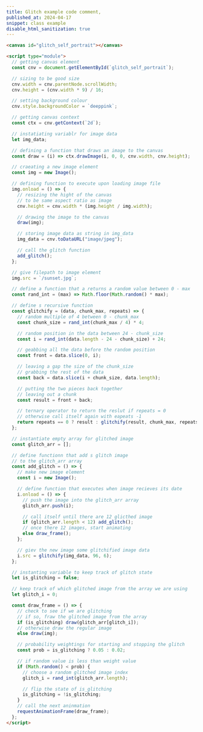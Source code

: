 ```yaml
---
title: Glitch example code comment,
published_at: 2024-04-17
snippet: class example
disable_html_sanitization: true
---
```


<canvas id="glitch_self_portrait"></canvas>

<script type="module">
    // getting canvas element
   const cnv = document.getElementById (`glitch_self_portrait`)

    // sizing to be good size
   cnv.width = cnv.parentNode.scrollWidth
   cnv.height = cnv.width * 9 / 16

   // setting background colour
   cnv.style.backgroundColor = `deeppink`

    // getting canvas context
   const ctx = cnv.getContext (`2d`)


   // instatiating variable for image data
   let img_data

   // defining a function that draws an image to the canvas
   const draw = i => ctx.drawImage (i, 0, 0, cnv.width, cnv.height)

   // craeating a new image element
   const img = new Image ()

   // defining function to execute upon loading image file
   img.onload = () => {

    // resizing the hight of the canvas
    // to be same aspect ratio as image
      cnv.height = cnv.width * (img.height / img.width)

      // drawing the image to the canvas
      draw (img)

      // storing image data as string in img_data
      img_data = cnv.toDataURL ("image/jpeg")

      // call the glitch function
      add_glitch ()
   }

   //give filepath to image element
   img.src = `/sunset.jpg`
    
   // define a function that a returns a random value between 0 - max
   const rand_int = max => Math.floor (Math.random () * max)

   // define s recursive function 
   const glitchify = (data, chunk_max, repeats) => {

      // random multiple of 4 between 0 - chunk_max
      const chunk_size = rand_int (chunk_max / 4) * 4

      // random position in the data between 24 - chunk_size
      const i = rand_int (data.length - 24 - chunk_size) + 24

      // geabbing all the data before the random position
      const front = data.slice (0, i)

      // leaving a gap the size of the chunk_size
      // grabbing the rest of the data 
      const back = data.slice (i + chunk_size, data.length)

      // putting the two pieces back together
      // leaving out a chunk
      const result = front + back

      // ternary operator to return the reslut if repeats = 0 
      // otherwise call itself again with eapeats -1
      return repeats == 0 ? result : glitchify (result, chunk_max, repeats - 1)
   }

   // instantiate empty array for glitched image
   const glitch_arr = []

   // define function that add s glitch image 
   // to the glitch_arr array
   const add_glitch = () => {

      // make new image element
      const i = new Image ()

      // define function that executes when image recieves its date
      i.onload = () => {

        // push the image into the glitch_arr array
         glitch_arr.push (i)

         // call itself until there are 12 glicthed image
         if (glitch_arr.length < 12) add_glitch ()

         // once there 12 images, start animating
         else draw_frame ()
      }

      // giev the new image some glitchified image data
      i.src = glitchify (img_data, 96, 6)
   }

   // instanting variable to keep track of glitch state
   let is_glitching = false

   // keep track of which glitched image from the array we are using 
   let glitch_i = 0

   const draw_frame = () => {
      
      // check to see if we are glitching
      // if so, fraw the glitched image from the array
      if (is_glitching) draw (glitch_arr[glitch_i])

      // otherwise draw the regular image
      else draw (img)


     // probability weightings for starting and stopping the glitch
      const prob = is_glitching ? 0.05 : 0.02

      // if random value is less than weight value
      if (Math.random () < prob) {

        // choose a random glitched image index
         glitch_i = rand_int (glitch_arr.length)

         // flip the state of is_glitching 
         is_glitching = !is_glitching
      }
   // call the next aninmation 
      requestAnimationFrame (draw_frame)
   }

</script>

```html
<canvas id="glitch_self_portrait"></canvas>

<script type="module">
  // getting canvas element
  const cnv = document.getElementById(`glitch_self_portrait`);

  // sizing to be good size
  cnv.width = cnv.parentNode.scrollWidth;
  cnv.height = (cnv.width * 9) / 16;

  // setting background colour
  cnv.style.backgroundColor = `deeppink`;

  // getting canvas context
  const ctx = cnv.getContext(`2d`);

  // instatiating variablr for image data
  let img_data;

  // defining a function that draws an image to the canvas
  const draw = (i) => ctx.drawImage(i, 0, 0, cnv.width, cnv.height);

  // craeating a new image element
  const img = new Image();

  // defining function to execute upon loading image file
  img.onload = () => {
    // resizing the hight of the canvas
    // to be same aspect ratio as image
    cnv.height = cnv.width * (img.height / img.width);

    // drawing the image to the canvas
    draw(img);

    // storing image data as string in img_data
    img_data = cnv.toDataURL("image/jpeg");

    // call the glitch function
    add_glitch();
  };

  // give filepath to image element
  img.src = `/sunset.jpg`;

  // define a function that a returns a random value between 0 - max
  const rand_int = (max) => Math.floor(Math.random() * max);

  // define s recursive function
  const glitchify = (data, chunk_max, repeats) => {
    // random multiple of 4 between 0 - chunk_max
    const chunk_size = rand_int(chunk_max / 4) * 4;

    // random position in the data between 24 - chunk_size
    const i = rand_int(data.length - 24 - chunk_size) + 24;

    // geabbing all the data before the random position
    const front = data.slice(0, i);

    // leaving a gap the size of the chunk_size
    // grabbing the rest of the data
    const back = data.slice(i + chunk_size, data.length);

    // putting the two pieces back together
    // leaving out a chunk
    const result = front + back;

    // ternary operator to return the reslut if repeats = 0
    // otherwise call itself again with eapeats -1
    return repeats == 0 ? result : glitchify(result, chunk_max, repeats - 1);
  };

  // instantiate empty array for glitched image
  const glitch_arr = [];

  // define functionn that add s glitch image
  // to the glitch_arr array
  const add_glitch = () => {
    // make new image element
    const i = new Image();

    // define function that executes when image recieves its date
    i.onload = () => {
      // push the image into the glitch_arr array
      glitch_arr.push(i);

      // call itself until there are 12 glicthed image
      if (glitch_arr.length < 12) add_glitch();
      // once there 12 images, start animating
      else draw_frame();
    };

    // giev the new image some glitchified image data
    i.src = glitchify(img_data, 96, 6);
  };

  // instanting variable to keep track of glitch state
  let is_glitching = false;

  // keep track of which glitched image from the array we are using
  let glitch_i = 0;

  const draw_frame = () => {
    // check to see if we are glitching
    // if so, fraw the glitched image from the array
    if (is_glitching) draw(glitch_arr[glitch_i]);
    // otherwise draw the regular image
    else draw(img);

    // probability weightings for starting and stopping the glitch
    const prob = is_glitching ? 0.05 : 0.02;

    // if random value is less than weight value
    if (Math.random() < prob) {
      // choose a random glitched image index
      glitch_i = rand_int(glitch_arr.length);

      // flip the state of is_glitching
      is_glitching = !is_glitching;
    }
    // call the next aninmation
    requestAnimationFrame(draw_frame);
  };
</script>
```
